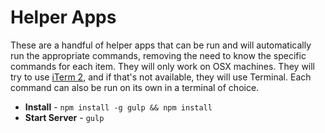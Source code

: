# Helper Apps

These are a handful of helper apps that can be run and will automatically run the appropriate commands, removing the need to know the specific commands for each item. They will only work on OSX machines. They will try to use [iTerm 2](http://iterm2.com/), and if that's not available, they will use Terminal. Each command can also be run on its own in a terminal of choice.

* **Install** - `npm install -g gulp && npm install`
* **Start Server** - `gulp`

